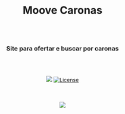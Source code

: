 <h1 align="center">Moove Caronas</h1><br>
<br>
<h3 align="center">Site para ofertar e buscar por caronas</h3>
<br><br>
<p align="center">
  <img src="https://img.shields.io/static/v1?label=BUILT%20FOR&message=PHP&color=blueviolet">
  <a href="https://github.com/Laralum/Customization/releases"><img src="https://poser.pugx.org/laralum/customization/v/stable.svg"          alt="License"></a>
  <br><br><br><br>
  <img src="https://user-images.githubusercontent.com/46490801/69739639-d2b12980-1116-11ea-863b-2a7137ee4c87.PNG">
<p>

